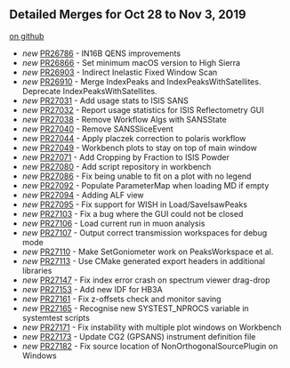 

Detailed Merges for Oct 28 to Nov 3, 2019
-----------------------------------------
[on github](https://github.com/mantidproject/mantid/pulls?q=is%3Apr+merged%3A2019-10-29..2019-11-03)

* *new* [PR26786](https://github.com/mantidproject/mantid/pull/26786) - IN16B QENS improvements
* *new* [PR26866](https://github.com/mantidproject/mantid/pull/26866) - Set minimum macOS version to High Sierra
* *new* [PR26903](https://github.com/mantidproject/mantid/pull/26903) - Indirect Inelastic Fixed Window Scan
* *new* [PR26910](https://github.com/mantidproject/mantid/pull/26910) - Merge IndexPeaks and IndexPeaksWithSatellites. Deprecate IndexPeaksWithSatellites.
* *new* [PR27031](https://github.com/mantidproject/mantid/pull/27031) - Add usage stats to ISIS SANS
* *new* [PR27032](https://github.com/mantidproject/mantid/pull/27032) - Report usage statistics for ISIS Reflectometry GUI
* *new* [PR27038](https://github.com/mantidproject/mantid/pull/27038) - Remove Workflow Algs with SANSState
* *new* [PR27040](https://github.com/mantidproject/mantid/pull/27040) - Remove SANSSliceEvent
* *new* [PR27044](https://github.com/mantidproject/mantid/pull/27044) - Apply placzek correction to polaris workflow
* *new* [PR27049](https://github.com/mantidproject/mantid/pull/27049) - Workbench plots to stay on top of main window
* *new* [PR27071](https://github.com/mantidproject/mantid/pull/27071) - Add Cropping by Fraction to ISIS Powder
* *new* [PR27080](https://github.com/mantidproject/mantid/pull/27080) - Add script repository in workbench
* *new* [PR27086](https://github.com/mantidproject/mantid/pull/27086) - Fix being unable to fit on a plot with no legend
* *new* [PR27092](https://github.com/mantidproject/mantid/pull/27092) - Populate ParameterMap when loading MD if empty
* *new* [PR27094](https://github.com/mantidproject/mantid/pull/27094) - Adding ALF view
* *new* [PR27095](https://github.com/mantidproject/mantid/pull/27095) - Fix support for WISH in Load/SaveIsawPeaks
* *new* [PR27103](https://github.com/mantidproject/mantid/pull/27103) - Fix a bug where the GUI could not be closed
* *new* [PR27106](https://github.com/mantidproject/mantid/pull/27106) - Load current run in muon analysis
* *new* [PR27107](https://github.com/mantidproject/mantid/pull/27107) - Output correct transmission workspaces for debug mode
* *new* [PR27110](https://github.com/mantidproject/mantid/pull/27110) - Make SetGoniometer work on PeaksWorkspace et al.
* *new* [PR27113](https://github.com/mantidproject/mantid/pull/27113) - Use CMake generated export headers in additional libraries
* *new* [PR27147](https://github.com/mantidproject/mantid/pull/27147) - Fix index error crash on spectrum viewer drag-drop
* *new* [PR27153](https://github.com/mantidproject/mantid/pull/27153) - Add new IDF for HB3A
* *new* [PR27161](https://github.com/mantidproject/mantid/pull/27161) - Fix z-offsets check and monitor saving
* *new* [PR27165](https://github.com/mantidproject/mantid/pull/27165) - Recognise new SYSTEST_NPROCS variable in systemtest scripts
* *new* [PR27171](https://github.com/mantidproject/mantid/pull/27171) - Fix instability with multiple plot windows on Workbench
* *new* [PR27173](https://github.com/mantidproject/mantid/pull/27173) - Update CG2 (GPSANS) instrument definition file
* *new* [PR27182](https://github.com/mantidproject/mantid/pull/27182) - Fix source location of NonOrthogonalSourcePlugin on Windows
